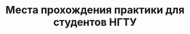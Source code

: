 <center> <h1>Места прохождения практики для студентов НГТУ</h1></center>
 <html>
 <head>
 <meta http-equiv='Content-Type' content='text/html; charset=utf8'>
  <title>Практика НГТУ</title>
 <style type="text/css">
 	.column {
    -webkit-column-width: 200px;
    -moz-column-width: 200px;
    column-width: 200px;
    -webkit-column-count: 3;
    -moz-column-count: 3;
    column-count: 3;
    -webkit-column-gap: 30px;
    -moz-column-gap: 30px;
    column-gap: 30px;
    -webkit-column-rule: 1px solid #ccc;
    -moz-column-rule: 1px solid #ccc;
    column-rule: 1px solid #ccc;
   }
 	#wrap{
 		display: none;
 		opacity: 0.8;
 		position: fixed;
 		left: 0;
 		right: 0;
 		top: 0;
 		bottom: 0;
 		padding: 16px;
 		background-color: rgba(1, 1, 1, 0.725);
 		z-index: 100;
 		overflow: auto;
 	}
	
 	#window1{
 		width: 717px;
 		height: 538px;
 		margin: 200px auto;
 		display: none;
 		background: #fff;
 		z-index: 200;
 		position: fixed;
 		left: 0;
 		right: 0;
 		top: 0;
 		bottom: 0;
 		padding: 16px;
 	}
 	
	#window2{
 		width: 717px;
 		height: 538px;
 		margin: 200px auto;
 		display: none;
 		background: #fff;
 		z-index: 200;
 		position: fixed;
 		left: 0;
 		right: 0;
 		top: 0;
 		bottom: 0;
 		padding: 16px;
 	}
	
	#window3{
 		width: 400px;
 		height: 400px;
 		margin: 150px auto;
 		display: none;
 		background: blue;
 		z-index: 200;
 		position: fixed;
 		left: 0;
 		right: 0;
 		top: 0;
 		bottom: 0;
 		padding: 16px;
 	}
		.close{
 		margin-left: 647px;
 		margin-top: 4px;
		width: 30px;
 		height: 30px;
 		cursor: pointer;
 	}
	
 
 	
 </style>
 </head>
 <body>
 		<script type="text/javascript">
 
 					//Функция показа
 			function show1(state){
 
 					document.getElementById('window1').style.display = state;					
 			}
			function show2(state){
 
 					document.getElementById('window2').style.display = state;					
 			}
			function show3(state){
 
 					document.getElementById('window3').style.display = state;					
 			}
 			
 		</script>
 			<div id="window1">
			<div class="column">
			<center>
			<p><a href="https://nstuwork.github.io/123/avt.html">АВТФ</a></p>
			<p><a href="https://nstuwork.github.io/1/istr.html">ИСТР</a></p>
			<p><a href="https://nstuwork.github.io/1/mtf.html">МТФ</a></p>
			<p><a href="https://nstuwork.github.io/1/ref.html">РЭФ</a></p>
			<p><a href="https://nstuwork.github.io/1/fb.html">ФБ</a></p>
			<p><a href="https://nstuwork.github.io/1/fgo.html">ФГО</a></p>
			<p><a href="https://nstuwork.github.io/1/fla.html">ФЛА</a></p>
			<p><a href="https://nstuwork.github.io/1/fma.html">ФМА</a></p>
			<p><a href="https://nstuwork.github.io/1/fpmi.html">ФПМИ</a></p>
			<p><a href="https://nstuwork.github.io/1/ftf.html">ФТФ</a></p>
			<p><a href="https://nstuwork.github.io/1/fen.html">ФЭН</a></p>
			<p><a href="https://nstuwork.github.io/1/uf.html">ЮФ</a></p>
			</center>
			</div>	
			</div>
			<div id="window2">
			<div class="column">
			<center>
			<p><a href="https://nstuwork.github.io/2/it.html">ИТ</a></p>
			<p>Иностранные языки</p>
			<p>Маркетинг</p>
			<p>Материаловедение</p>
			<p>Менеджмент</p>
			<p>Проектирование технологических машин</p>
			<p>Психология и педогогика</p>
			<p>Работа в социальной сфере</p>
			<p>Радиотехника и электроника</p>
			<p>Регионоведение</p>
			<p>Самолето- и вертолетостроение</p>
			<p>Системы упрвления, боеприпасы и взрыватели (ФЛА)</p>
			<p>Химия</p>
			<p>Экология</p>
			<p>Экономика</p>
			<p>Электротехнологические установки</p>
			<p>Электроэнергетика и теплоэнергетика</p>
			<p>Юриспруденция</p>
			</center>
			</div>
			</div>
    <meta charset="utf-8">
<center><p>Сортировка компаний для прохождения практики:</p></center>
	<center><button class="myButton" onclick="show2('none');show1('block')">По факультетам</button>
<button class="myButton" onclick="show1('none');show2('block')">По сферам деятельности</button></center>	
  </body>
  </html>

